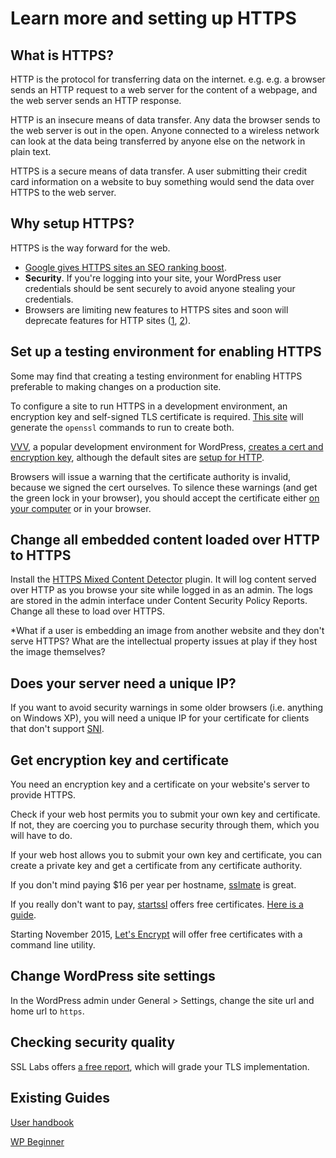 # Learn more and setting up HTTPS

## What is HTTPS?

HTTP is the protocol for transferring data on the internet. e.g. e.g. a browser
sends an HTTP request to a web server for the content of a webpage, and the web server
sends an HTTP response.

HTTP is an insecure means of data transfer. Any data the browser sends to the web
server is out in the open. Anyone connected to a wireless network can look at the
data being transferred by anyone else on the network in plain text.

HTTPS is a secure means of data transfer. A user submitting their credit card information
on a website to buy something would send the data over HTTPS to the web server.

## Why setup HTTPS?

HTTPS is the way forward for the web.

* [Google gives HTTPS sites an SEO ranking boost](http://googlewebmastercentral.blogspot.com/2014/08/https-as-ranking-signal.html).
* **Security**. If you're logging into your site, your WordPress user credentials
should be sent securely to avoid anyone stealing your credentials.
* Browsers are limiting new features to HTTPS sites and soon will deprecate features for HTTP sites ([1](https://blog.mozilla.org/security/2015/04/30/deprecating-non-secure-http/), [2](https://www.chromium.org/Home/chromium-security/marking-http-as-non-secure)).

## Set up a testing environment for enabling HTTPS

Some may find that creating a testing environment for enabling HTTPS preferable to
making changes on a production site.

To configure a site to run HTTPS in a development environment, an encryption key
and self-signed TLS certificate is required. [This site](http://www.selfsignedcertificate.com/)
will generate the `openssl` commands to run to create both.

[VVV](https://github.com/Varying-Vagrant-Vagrants/VVV), a popular development
environment for WordPress, [creates a cert and encryption key](https://github.com/Varying-Vagrant-Vagrants/VVV/blob/v1.1/provision/provision.sh#L233-L246),
although the default sites are [setup for HTTP](https://github.com/Varying-Vagrant-Vagrants/VVV/blob/v1.1/provision/provision.sh#L470).

Browsers will issue a warning that the certificate authority is invalid, because
we signed the cert ourselves. To silence these warnings (and get the green lock in
your browser), you should accept the certificate either [on your computer](https://support.apple.com/kb/PH10968?locale=en_US)
or in your browser.

## Change all embedded content loaded over HTTP to HTTPS

Install the [HTTPS Mixed Content Detector](https://www.tollmanz.com/wordpress-https-mixed-content-detector/) plugin.
It will log content served over HTTP as you browse your site while logged in as an admin.
The logs are stored in the admin interface under Content Security Policy Reports.
Change all these to load over HTTPS.

*What if a user is embedding an image from another website and they don't serve HTTPS?
What are the intellectual property issues at play if they host the image themselves?

## Does your server need a unique IP?

If you want to avoid security warnings in some older browsers (i.e. anything on Windows XP),
you will need a unique IP for your certificate for clients that don't support [SNI](https://en.wikipedia.org/wiki/Server_Name_Indication).

## Get encryption key and certificate

You need an encryption key and a certificate on your website's server to provide HTTPS.

Check if your web host permits you to submit your own key and certificate. If
not, they are coercing you to purchase security through them, which you will have to do.

If your web host allows you to submit your own key and certificate, you can
create a private key and get a certificate from any certificate authority.

If you don't mind paying $16 per year per hostname, [sslmate](https://sslmate.com/) is
great.

If you really don't want to pay, [startssl](https://startssl.com) offers free certificates.
[Here is a guide](https://konklone.com/post/switch-to-https-now-for-free).

Starting November 2015, [Let's Encrypt](letsencrypt.com) will offer free certificates
with a command line utility.

## Change WordPress site settings

In the WordPress admin under General > Settings, change the site url and home url
to `https`.

## Checking security quality

SSL Labs offers [a free report](http://www.dh-test-ssl.com), which will grade
your TLS implementation.

## Existing Guides

[User handbook](https://make.wordpress.org/support/user-manual/web-publishing/https-for-wordpress/)

[WP Beginner](http://www.wpbeginner.com/wp-tutorials/how-to-add-ssl-and-https-in-wordpress/)